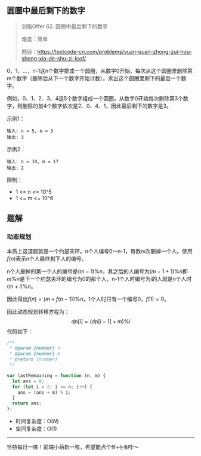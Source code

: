 ## 圆圈中最后剩下的数字

> 剑指Offer 62. 圆圈中最后剩下的数字
>
> 难度：简单
>
> 题目：https://leetcode-cn.com/problems/yuan-quan-zhong-zui-hou-sheng-xia-de-shu-zi-lcof/

0，1，...，n-1这n个数字排成一个圆圈，从数字0开始，每次从这个圆圈里删除第m个数字（删除后从下一个数字开始计数）。求出这个圆圈里剩下的最后一个数字。

例如，0、1、2、3、4这5个数字组成一个圆圈，从数字0开始每次删除第3个数字，则删除的前4个数字依次是2、0、4、1，因此最后剩下的数字是3。

示例1：

```
输入: n = 5, m = 3
输出: 3
```

示例2：

```
输入: n = 10, m = 17
输出: 2
```

限制：

- 1 <= n <= 10^5
- 1 <= m <= 10^6

## 题解

### 动态规划

本质上这道题就是一个约瑟夫环。n个人编号0～n-1，每数m次删掉一个人。使用$f(n)$表示n个人最终剩下人的编号。

n个人删掉的第一个人的编号是$(m-1)\%n$，其之后的人编号为$(m-1+1)\%n$即$m\%n$是下一个约瑟夫环的编号为0的那个人，n-1个人时编号为$i$的人就是n个人时$(m+i)\%n$。

因此得出$f(n)=(m+f(n-1))\%n$，1个人时只有一个编号0，$f(1)=0$。

因此动态规划转移方程为：
$$
dp[i] = (dp[i-1]+m)\%i
$$
代码如下：

```javascript
/**
 * @param {number} n
 * @param {number} m
 * @return {number}
 */

var lastRemaining = function (n, m) {
  let ans = 0;
  for (let i = 2; i <= n; i++) {
    ans = (ans + m) % i;
  }
  return ans;
};
```

- 时间复杂度：O($N$)
- 空间复杂度：O($1$)

****

坚持每日一练！前端小萌新一枚，希望能点个`赞`+`在看`哇～